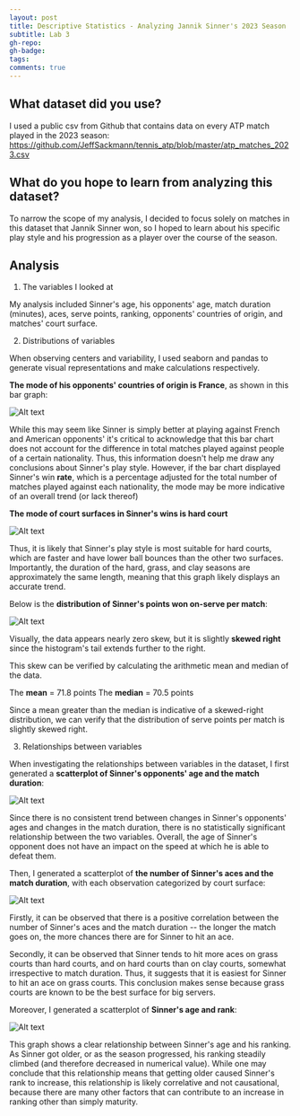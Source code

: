 ```yaml
---
layout: post
title: Descriptive Statistics - Analyzing Jannik Sinner's 2023 Season
subtitle: Lab 3
gh-repo:
gh-badge:
tags:
comments: true
---
```


## What dataset did you use?

I used a public csv from Github that contains data on every ATP match played in the 2023 season: https://github.com/JeffSackmann/tennis_atp/blob/master/atp_matches_2023.csv

## What do you hope to learn from analyzing this dataset?

To narrow the scope of my analysis, I decided to focus solely on matches in this dataset that Jannik Sinner won, so I hoped to learn about his specific play style and his progression as a player over the course of the season.

## Analysis

1. The variables I looked at

My analysis included Sinner's age, his opponents' age, match duration (minutes), aces, serve points, ranking, opponents' countries of origin, and matches' court surface.

2. Distributions of variables

When observing centers and variability, I used seaborn and pandas to generate visual representations and make calculations respectively.

**The mode of his opponents' countries of origin is France**, as shown in this bar graph:

![Alt text](https://emmach4ng.github.io/beautiful-jekyll/assets/img/loser_ioc.png)

While this may seem like Sinner is simply better at playing against French and American opponents' it's critical to acknowledge that this bar chart does not account for the difference in total matches played against people of a certain nationality. Thus, this information doesn't help me draw any conclusions about Sinner's play style. However, if the bar chart displayed Sinner's win **rate**, which is a percentage adjusted for the total number of matches played against each nationality, the mode may be more indicative of an overall trend (or lack thereof)

**The mode of court surfaces in Sinner's wins is hard court**

![Alt text](https://emmach4ng.github.io/beautiful-jekyll/assets/img/court_surface.png)

Thus, it is likely that Sinner's play style is most suitable for hard courts, which are faster and have lower ball bounces than the other two surfaces. Importantly, the duration of the hard, grass, and clay seasons are approximately the same length, meaning that this graph likely displays an accurate trend.

Below is the **distribution of Sinner's points won on-serve per match**:

![Alt text](https://emmach4ng.github.io/beautiful-jekyll/assets/img/svpts.png)

Visually, the data appears nearly zero skew, but it is slightly **skewed right** since the histogram's tail extends further to the right.

This skew can be verified by calculating the arithmetic mean and median of the data.

The **mean** = 71.8 points
The **median** = 70.5 points

Since a mean greater than the median is indicative of a skewed-right distribution, we can verify that the distribution of serve points per match is slightly skewed right.

3. Relationships between variables

When investigating the relationships between variables in the dataset, I first generated a **scatterplot of Sinner's opponents' age and the match duration**:

![Alt text](https://emmach4ng.github.io/beautiful-jekyll/assets/img/loserage_minutes.png)

Since there is no consistent trend between changes in Sinner's opponents' ages and changes in the match duration, there is no statistically significant relationship between the two variables. Overall, the age of Sinner's opponent does not have an impact on the speed at which he is able to defeat them.

Then, I generated a scatterplot of **the number of Sinner's aces and the match duration**, with each observation categorized by court surface:

![Alt text](https://emmach4ng.github.io/beautiful-jekyll/assets/img/ace_minutes.png)

Firstly, it can be observed that there is a positive correlation between the number of Sinner's aces and the match duration -- the longer the match goes on, the more chances there are for Sinner to hit an ace.

Secondly, it can be observed that Sinner tends to hit more aces on grass courts than hard courts, and on hard courts than on clay courts, somewhat irrespective to match duration. Thus, it suggests that it is easiest for Sinner to hit an ace on grass courts. This conclusion makes sense because grass courts are known to be the best surface for big servers.

Moreover, I generated a scatterplot of **Sinner's age and rank**:

![Alt text](https://emmach4ng.github.io/beautiful-jekyll/assets/img/rank_age.png)

This graph shows a clear relationship between Sinner's age and his ranking. As Sinner got older, or as the season progressed, his ranking steadily climbed (and therefore decreased in numerical value). While one may conclude that this relationship means that getting older caused Sinner's rank to increase, this relationship is likely correlative and not causational, because there are many other factors that can contribute to an increase in ranking other than simply maturity.